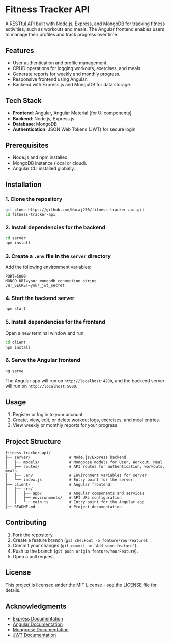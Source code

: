 # Fitness Tracker API

A RESTful API built with Node.js, Express, and MongoDB for tracking fitness activities, such as workouts and meals. The Angular frontend enables users to manage their profiles and track progress over time.

## Features
- User authentication and profile management.
- CRUD operations for logging workouts, exercises, and meals.
- Generate reports for weekly and monthly progress.
- Responsive frontend using Angular.
- Backend with Express.js and MongoDB for data storage.

## Tech Stack
- **Frontend**: Angular, Angular Material (for UI components)
- **Backend**: Node.js, Express.js
- **Database**: MongoDB
- **Authentication**: JSON Web Tokens (JWT) for secure login

## Prerequisites
- Node.js and npm installed.
- MongoDB instance (local or cloud).
- Angular CLI installed globally.

## Installation

### 1. Clone the repository
```bash
git clone https://github.com/Nuraj250/fitness-tracker-api.git
cd fitness-tracker-api
```

### 2. Install dependencies for the backend
```bash
cd server
npm install
```

### 3. Create a `.env` file in the `server` directory
Add the following environment variables:
```
PORT=5000
MONGO_URI=your_mongodb_connection_string
JWT_SECRET=your_jwt_secret
```

### 4. Start the backend server
```bash
npm start
```

### 5. Install dependencies for the frontend
Open a new terminal window and run:
```bash
cd client
npm install
```

### 6. Serve the Angular frontend
```bash
ng serve
```

The Angular app will run on `http://localhost:4200`, and the backend server will run on `http://localhost:5000`.

## Usage
1. Register or log in to your account.
2. Create, view, edit, or delete workout logs, exercises, and meal entries.
3. View weekly or monthly reports for your progress.

## Project Structure
```
fitness-tracker-api/
├── server/                 # Node.js/Express backend
│   ├── models/             # Mongoose models for User, Workout, Meal
│   ├── routes/             # API routes for authentication, workouts, meals
│   ├── .env                # Environment variables for server
│   └── index.js            # Entry point for the server
├── client/                 # Angular frontend
│   ├── src/
│   │   ├── app/            # Angular components and services
│   │   ├── environments/   # API URL configuration
│   │   └── main.ts         # Entry point for the Angular app
├── README.md               # Project documentation
```

## Contributing
1. Fork the repository.
2. Create a feature branch (`git checkout -b feature/YourFeature`).
3. Commit your changes (`git commit -m 'Add some feature'`).
4. Push to the branch (`git push origin feature/YourFeature`).
5. Open a pull request.

## License
This project is licensed under the MIT License - see the [LICENSE](LICENSE) file for details.

## Acknowledgments
- [Express Documentation](https://expressjs.com/)
- [Angular Documentation](https://angular.io/docs)
- [Mongoose Documentation](https://mongoosejs.com/)
- [JWT Documentation](https://jwt.io/introduction)
